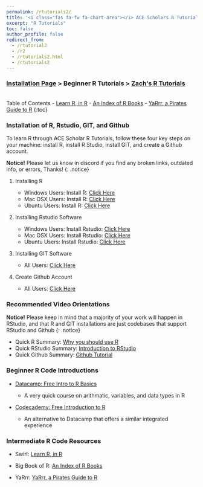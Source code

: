 ```yaml
---
permalink: /rtutorials2/
title: '<i class="fas fa-fw fa-chart-area"></i> ACE Scholars R Tutorial Portal'
excerpt: "R Tutorials"
toc: false
author_profile: false
redirect_from: 
  - /rtutorial2
  - /r2
  - /rtutorials2.html
  - /rtutorials2
---
```

### [Installation Page](/rtutorials/) > Beginner R Tutorials > [Zach's R Tutorials](/rtutorials3/)
<br>
<i class="fas fa-fw fa-list"></i> Table of Contents
- <a href="https://swirlstats.com/students.html" target="_blank">Learn R, in R</a>
- <a href="https://www.bigbookofr.com/" target="_blank">An Index of R Books</a>
- <a href="https://bookdown.org/ndphillips/YaRrr/" target="_blank">YaRrr, a Pirates Guide to R</a>
{:toc}

### <i class="fas fa-fw fa-box-open"></i> Installation of R, Rstudio, GIT, and Github
<p2>To learn R through ACE Scholar R Tutorials, follow these four key steps on your machine: install R, install R Studio, install GIT, and create a Github account.</p2>

**Notice!** Please let us know in discord if you find any broken links, outdated info, or errors, Thanks!
{: .notice}

1. Installing R
	- Windows Users: Install R: <a href="https://www.datacamp.com/tutorial/installing-R-windows-mac-ubuntu#installing-r-on-windows-10" target="_blank">Click Here</a>
	- Mac OSX Users: Install R: <a href="https://www.datacamp.com/tutorial/installing-R-windows-mac-ubuntu#installing-r-on-mac-osx" target="_blank">Click Here</a>
	- Ubuntu Users: Install R: <a href="https://www.datacamp.com/tutorial/installing-R-windows-mac-ubuntu#installing-r-on-ubuntu-19.04/18.04/16.04" target="_blank">Click Here</a>

2. Installing Rstudio Software
	- Windows Users: Install Rstudio: <a href="https://www.datacamp.com/tutorial/installing-R-windows-mac-ubuntu#installing-rstudio" target="_blank">Click Here</a>
	- Mac OSX Users: Install Rstudio: <a href="https://www.datacamp.com/tutorial/installing-R-windows-mac-ubuntu#installing-rstudio-and-r-packages" target="_blank">Click Here</a>
	- Ubuntu Users: Install Rstudio: <a href="https://www.datacamp.com/tutorial/installing-R-windows-mac-ubuntu#installing-rstudio-and-r-packages" target="_blank">Click Here</a>
		
3. Installing GIT Software
	- All Users: <a href="https://github.com/git-guides/install-git" target="_blank">Click Here</a>
	
4. Create Github Account
	- All Users: <a href="https://github.com/signup?ref_cta=Sign+up&ref_loc=header+logged+out&ref_page=%2F&source=header-home" target="_blank">Click Here</a>
		
<a name="ROrientations"></a>
### <i class="fas fa-fw fa-video"></i> Recommended Video Orientations

**Notice!** Please keep in mind that a majority of your work will happen in RStudio, and that R and GIT installations are just codebases that support RStudio and Github
{: .notice}

- Quick R Summary: <a href="https://www.youtube.com/watch?v=9kYUGMg_14s&ab_channel=RProgramming101" target="_blank">Why you should use R</a>
- Quick RStudio Summary: <a href="https://www.youtube.com/watch?v=5YmcEYTSN7k&ab_channel=RTutorials" target="_blank">Introduction to RStudio</a>
- Quick Github Summary: <a href="https://www.youtube.com/watch?v=iv8rSLsi1xo&ab_channel=AnsonAlexander" target="_blank">Github Tutorial</a>

<a name="RIntro"></a>
### <i class="fas fa-fw fa-code"></i> Beginner R Code Introductions

- <a href="https://campus.datacamp.com/courses/free-introduction-to-r/chapter-1-intro-to-basics-1?ex=1" target="_blank">Datacamp: Free Intro to R Basics</a>
	- A very quick course on arithmatic, variables, and data types in R
	
- <a href="https://www.codecademy.com/courses/learn-r/lessons/introduction-to-r/exercises/why-r" target="_blank">Codecademy: Free Introduction to R</a>
	- An alternative to Datacamp that offers a similar integrated experience

<a name="RIntro"></a>
### <i class="fas fa-fw fa-code"></i><i class="fas fa-fw fa-code"></i> Intermediate R Code Resources

- Swirl: <a href="https://swirlstats.com/students.html" target="_blank">Learn R, in R</a>

- Big Book of R: <a href="https://www.bigbookofr.com/" target="_blank">An Index of R Books</a>

- YaRrr: <a href="https://bookdown.org/ndphillips/YaRrr/" target="_blank">YaRrr, a Pirates Guide to R</a>